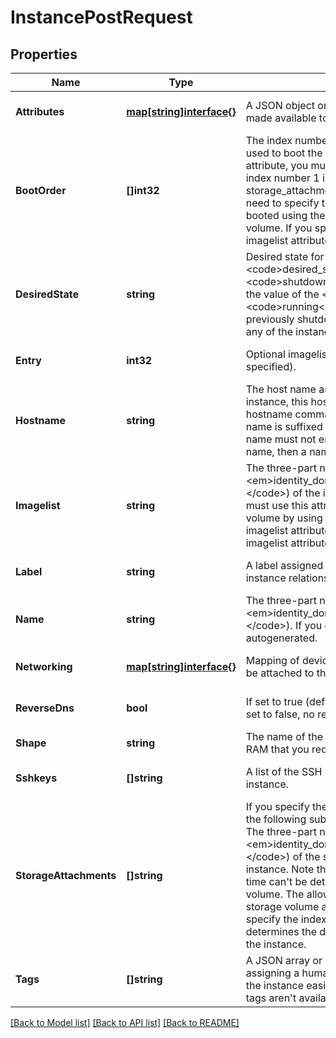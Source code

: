 # InstancePostRequest

## Properties
Name | Type | Description | Notes
------------ | ------------- | ------------- | -------------
**Attributes** | [**map[string]interface{}**](interface{}.md) | A JSON object or dictionary of user-defined attributes to be made available to the instance. | [optional] [default to null]
**BootOrder** | **[]int32** | The index number of the bootable storage volume that should be used to boot the instance. The only valid value is 1. If you set this attribute, you must also specify a bootable storage volume with index number 1 in the volume sub-parameter of storage_attachments. When you specify boot_order, you don&#39;t need to specify the imagelist attribute, because the instance is booted using the image on the specified bootable storage volume. If you specify both boot_order and imagelist, the imagelist attribute is ignored. | [optional] [default to null]
**DesiredState** | **string** | Desired state for the instance.&lt;p&gt;* Set the value of the &lt;code&gt;desired_state&lt;/code&gt; parameter as &lt;code&gt;shutdown&lt;/code&gt; to shut down the instance.&lt;p&gt;* Set the value of the &lt;code&gt;desired_state&lt;/code&gt; parameter as &lt;code&gt;running&lt;/code&gt; to restart an instance that you had previously shutdown. The instance is restarted without losing any of the instance data or configuration. | [optional] [default to null]
**Entry** | **int32** | Optional imagelistentry number (default will be used if not specified). | [optional] [default to null]
**Hostname** | **string** | The host name assigned to the instance. On an Oracle Linux instance, this host name is displayed in response to the hostname command. Only relative DNS is supported. The domain name is suffixed to the host name that you specify. The host name must not end with a period. If you don&#39;t specify a host name, then a name is generated automatically. | [optional] [default to null]
**Imagelist** | **string** | The three-part name (&lt;code&gt;/Compute-&lt;em&gt;identity_domain&lt;/em&gt;/&lt;em&gt;user&lt;/em&gt;/&lt;em&gt;object&lt;/em&gt;&lt;/code&gt;) of the image list containing the image to be used. You must use this attribute if you don&#39;t specify a bootable storage volume by using the boot_order attribute. If you specify the imagelist attribute as well as the boot_order attribute, then the imagelist attribute is ignored. | [optional] [default to null]
**Label** | **string** | A label assigned by the user, specifically for defining inter-instance relationships. | [optional] [default to null]
**Name** | **string** | The three-part name of the instance(&lt;code&gt;/Compute-&lt;em&gt;identity_domain&lt;/em&gt;/&lt;em&gt;user&lt;/em&gt;/&lt;em&gt;object&lt;/em&gt;&lt;/code&gt;). If you don&#39;t specify this parameter, it will be autogenerated. | [optional] [default to null]
**Networking** | [**map[string]interface{}**](interface{}.md) | Mapping of device name to network specifiers for virtual NICs to be attached to this instance. | [optional] [default to null]
**ReverseDns** | **bool** | If set to true (default), then reverse DNS records are created. If set to false, no reverse DNS records are created. | [optional] [default to null]
**Shape** | **string** | The name of the shape that defines the number of CPUs and the RAM that you require for the instance. | [default to null]
**Sshkeys** | **[]string** | A list of the SSH public keys that you want to associate with the instance. | [optional] [default to null]
**StorageAttachments** | **[]string** | If you specify the storage_attachments parameter, then specify the following subparameters for each attachment:&lt;p&gt;volume: The three-part name (&lt;code&gt;/Compute-&lt;em&gt;identity_domain&lt;/em&gt;/&lt;em&gt;user&lt;/em&gt;/&lt;em&gt;object&lt;/em&gt;&lt;/code&gt;) of the storage volume that you want to attach to the instance. Note that volumes attached to an instance at launch time can&#39;t be detached.&lt;p&gt;index:  The index number for the volume. The allowed range is 1 to 10. If you want to use a storage volume as the boot disk for an instance, you must specify the index number for that volume as 1. The index determines the device name by which the volume is exposed to the instance. | [optional] [default to null]
**Tags** | **[]string** | A JSON array or list of strings used to tag the instance. By assigning a human-friendly tag to an instance, you can identify the instance easily when you perform an instance listing. These tags aren&#39;t available from within the instance. | [optional] [default to null]

[[Back to Model list]](../README.md#documentation-for-models) [[Back to API list]](../README.md#documentation-for-api-endpoints) [[Back to README]](../README.md)


